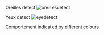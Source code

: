 
Oreilles detect
![oreillesdetect](https://github.com/Opeiz/CPP-D-G4/assets/64955334/61f799d5-f48d-420f-89f9-2d70132c00ab)

Yeux detect
![eyedetect](https://github.com/Opeiz/CPP-D-G4/assets/64955334/9b6eecf3-076b-4f52-85f4-cbc180a16bd1)

Comportement indicated by different colours

